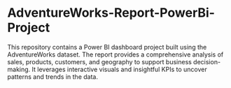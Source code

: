# AdventureWorks-Report-PowerBi-Project
This repository contains a Power BI dashboard project built using the AdventureWorks dataset. The report provides a comprehensive analysis of sales, products, customers, and geography to support business decision-making. It leverages interactive visuals and insightful KPIs to uncover patterns and trends in the data.

